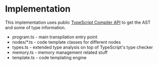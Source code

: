 Implementation
==============

This implementation uses public [TypeScript Compiler API](https://github.com/Microsoft/TypeScript/wiki/Using-the-Compiler-API)
to get the AST and some of type information.

 - program.ts - main transpilation entry point
 - nodes/*.ts - code template classes for different nodes  
 - types.ts - extended type analysis on top of TypeScript's type checker
 - memory.ts - memory management related stuff 
 - template.ts - code templating engine
